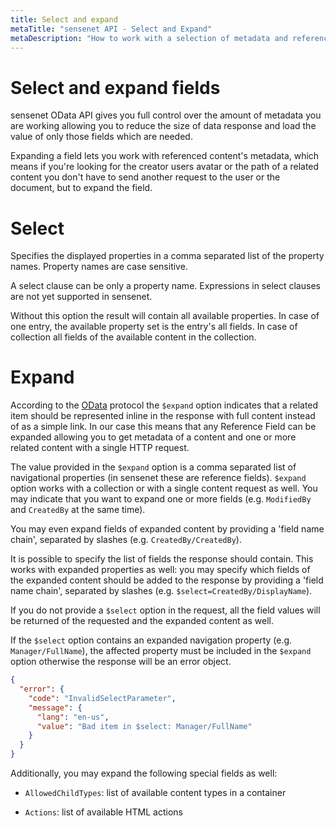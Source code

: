 ```yaml
---
title: Select and expand
metaTitle: "sensenet API - Select and Expand"
metaDescription: "How to work with a selection of metadata and referenced content"
---
```


# Select and expand fields

sensenet OData API gives you full control over the amount of metadata you are working allowing you to reduce the size of data response and load the value of only those fields which are needed.

Expanding a field lets you work with referenced content's metadata, which means if you're looking for the creator users avatar or the path of a related content you don't have to send another request to the user or the document, but to expand the field.

# Select

Specifies the displayed properties in a comma separated list of the property names. Property names are case sensitive.

<note title="Limitation" severity="info">A select clause can be only a property name. Expressions in select clauses are not yet supported in sensenet.</note>

Without this option the result will contain all available properties. In case of one entry, the available property set is the entry's all fields. In case of collection all fields of the available content in the collection.

<tab category="basic-concepts" article="select-expand" example="select" />

# Expand

According to the [OData](https://www.odata.org/) protocol the `$expand` option indicates that a related item should be represented inline in the response with full content instead of as a simple link. In our case this means that any Reference Field can be expanded allowing you to get metadata of a content and one or more related content with a single HTTP request.

The value provided in the `$expand` option is a comma separated list of navigational properties (in sensenet these are reference fields). `$expand` option works with a collection or with a single content request as well. You may indicate that you want to expand one or more fields (e.g. `ModifiedBy` and `CreatedBy` at the same time).

<tab category="basic-concepts" article="select-expand" example="expand" />

You may even expand fields of expanded content by providing a 'field name chain', separated by slashes (e.g. `CreatedBy/CreatedBy`).

<tab category="basic-concepts" article="select-expand" example="expandExpanded" />

It is possible to specify the list of fields the response should contain. This works with expanded properties as well: you may specify which fields of the expanded content should be added to the response by providing a 'field name chain', separated by slashes (e.g. `$select=CreatedBy/DisplayName`).

<tab category="basic-concepts" article="select-expand" example="expandAndSelect" />

If you do not provide a `$select` option in the request, all the field values will be returned of the requested and the expanded content as well.

If the `$select` option contains an expanded navigation property (e.g. `Manager/FullName`), the affected property must be included in the `$expand` option otherwise the response will be an error object.

```json
{
  "error": {
    "code": "InvalidSelectParameter",
    "message": {
      "lang": "en-us",
      "value": "Bad item in $select: Manager/FullName"
    }
  }
}
```

Additionally, you may expand the following special fields as well:

- `AllowedChildTypes`: list of available content types in a container

<tab category="basic-concepts" article="select-expand" example="expandAllowedChildTypes" />

- `Actions`: list of available HTML actions

<tab category="basic-concepts" article="select-expand" example="expandActions" />
